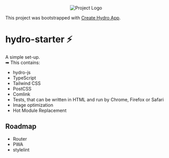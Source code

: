 <p align="center"><img src="https://images.unsplash.com/photo-1533167649158-6d508895b680?ixlib=rb-1.2.1&auto=format&fit=crop&w=1189&q=80" alt="Project Logo"></p>

This project was bootstrapped with [Create Hydro App](https://github.com/Krutsch/create-hydro-app).

# hydro-starter ⚡️

A simple set-up.<br>
➡ This contains:

- hydro-js
- TypeScript
- Tailwind CSS
- PostCSS
- Comlink
- Tests, that can be written in HTML and run by Chrome, Firefox or Safari
- Image optimization
- Hot Module Replacement

## Roadmap

- Router
- PWA
- stylelint
